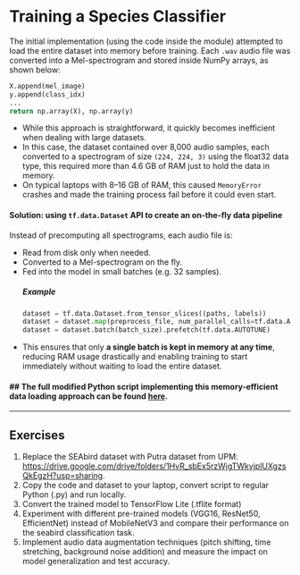 # Training a Species Classifier

The initial implementation (using the code inside the module) attempted to load the entire dataset into memory before training. Each `.wav` audio file was converted into a Mel-spectrogram and stored inside NumPy arrays, as shown below:
```python
X.append(mel_image)
y.append(class_idx)
...
return np.array(X), np.array(y)
```
- While this approach is straightforward, it quickly becomes inefficient when dealing with large datasets. 
- In this case, the dataset contained over 8,000 audio samples, each converted to a spectrogram of size `(224, 224, 3)` using the float32 data type, this required more than 4.6 GB of RAM just to hold the data in memory. 
- On typical laptops with 8–16 GB of RAM, this caused `MemoryError` crashes and made the training process fail before it could even start.

#### Solution: using `tf.data.Dataset` API to create an on-the-fly data pipeline
Instead of precomputing all spectrograms, each audio file is:
- Read from disk only when needed.
- Converted to a Mel-spectrogram on the fly.
- Fed into the model in small batches (e.g. 32 samples).
  ##### Example
  ```python
  dataset = tf.data.Dataset.from_tensor_slices((paths, labels))
  dataset = dataset.map(preprocess_file, num_parallel_calls=tf.data.AUTOTUNE)
  dataset = dataset.batch(batch_size).prefetch(tf.data.AUTOTUNE)
  ```
- This ensures that only **a single batch is kept in memory at any time**, reducing RAM usage drastically and enabling training to start immediately without waiting to load the entire dataset.

#### ## The full modified Python script implementing this memory-efficient data loading approach can be found [here](https://github.com/HuiLing226/Lim_Doc/blob/da058006d96ac7d6283e28457b0bb8b18b7ced84/AI/.py/species_modified.py).
---

## Exercises
  1. Replace the SEAbird dataset with Putra dataset from UPM: https://drive.google.com/drive/folders/1HvR_sbEx5rzWjgTWkyjplUXgzsQkEgzH?usp=sharing.
  2. Copy the code and dataset to your laptop, convert script to regular Python (.py) and run locally.
  3. Convert the trained model to TensorFlow Lite (.tflite format)
  4. Experiment with different pre-trained models (VGG16, ResNet50, EfficientNet) instead of MobileNetV3 and compare their performance on the seabird classification task.
  5. Implement audio data augmentation techniques (pitch shifting, time stretching, background noise addition) and measure the impact on model generalization and test accuracy.
